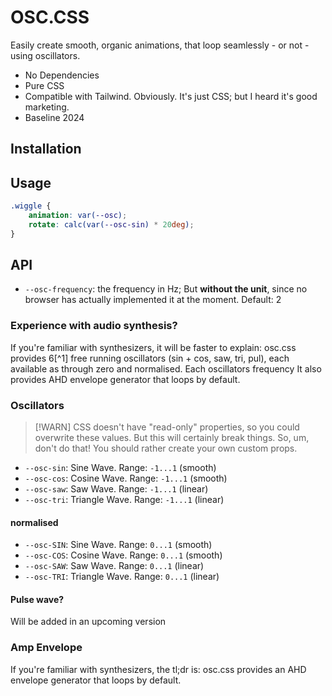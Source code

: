 # OSC.CSS

Easily create smooth, organic animations, that loop seamlessly - or not - using oscillators.

- No Dependencies
- Pure CSS
- Compatible with Tailwind. Obviously. It's just CSS; but I heard it's good marketing.
- Baseline 2024

## Installation

## Usage

```css
.wiggle {
    animation: var(--osc);
    rotate: calc(var(--osc-sin) * 20deg);
}
```

## API

- `--osc-frequency`: the frequency in Hz; But **without the unit**, since no browser has actually implemented it at the moment. Default: 2

### Experience with audio synthesis? 

If you're familiar with synthesizers, it will be faster to explain: 
osc.css provides 6[^1] free running oscillators (sin + cos, saw, tri, pul), each available as through zero and normalised.
Each oscillators frequency
It also provides AHD envelope generator that loops by default.


### Oscillators

> [!WARN]
> CSS doesn't have "read-only" properties, so you could overwrite these values. 
> But this will certainly break things. So, um, don't do that! 
> You should rather create your own custom props.

- `--osc-sin`: Sine Wave. Range: `-1...1` (smooth)
- `--osc-cos`: Cosine Wave. Range: `-1...1` (smooth)
- `--osc-saw`: Saw Wave. Range: `-1...1` (linear)
- `--osc-tri`: Triangle Wave. Range: `-1...1` (linear)

#### normalised

- `--osc-SIN`: Sine Wave. Range: `0...1` (smooth)
- `--osc-COS`: Cosine Wave. Range: `0...1` (smooth)
- `--osc-SAW`: Saw Wave. Range: `0...1` (linear)
- `--osc-TRI`: Triangle Wave. Range: `0...1` (linear)

#### Pulse wave?

Will be added in an upcoming version

### Amp Envelope

If you're familiar with synthesizers, the tl;dr is: osc.css provides an AHD envelope generator that loops by default.

